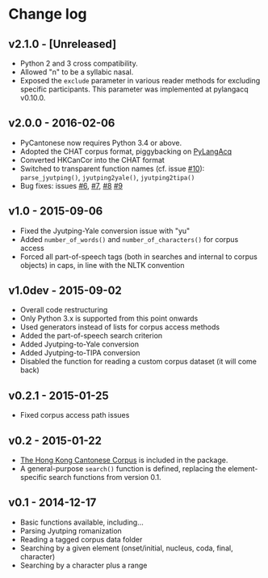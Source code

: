 # Change log

## v2.1.0 - [Unreleased]

* Python 2 and 3 cross compatibility.
* Allowed "n" to be a syllabic nasal.
* Exposed the `exclude` parameter in various reader methods
  for excluding specific participants. This parameter was implemented at
  pylangacq v0.10.0.

## v2.0.0 - 2016-02-06

* PyCantonese now requires Python 3.4 or above.
* Adopted the CHAT corpus format, piggybacking on [PyLangAcq](http://pylangacq.org/)
* Converted HKCanCor into the CHAT format
* Switched to transparent function names
  (cf. issue [#10](https://github.com/pycantonese/pycantonese/issues/10)): `parse_jyutping()`, `jyutping2yale()`, `jyutping2tipa()`
* Bug fixes: issues
  [#6](https://github.com/pycantonese/pycantonese/issues/6),
  [#7](https://github.com/pycantonese/pycantonese/issues/7),
  [#8](https://github.com/pycantonese/pycantonese/issues/8)
  [#9](https://github.com/pycantonese/pycantonese/issues/9)

## v1.0 - 2015-09-06

* Fixed the Jyutping-Yale conversion issue with "yu"
* Added ``number_of_words()`` and ``number_of_characters()`` for corpus access
* Forced all part-of-speech tags
  (both in searches and internal to corpus objects)
  in caps, in line with the NLTK convention

## v1.0dev - 2015-09-02

* Overall code restructuring
* Only Python 3.x is supported from this point onwards
* Used generators instead of lists for corpus access methods
* Added the part-of-speech search criterion
* Added Jyutping-to-Yale conversion
* Added Jyutping-to-TIPA conversion
* Disabled the function for reading a custom corpus dataset (it will come back)

## v0.2.1 - 2015-01-25

* Fixed corpus access path issues

## v0.2 - 2015-01-22

* [The Hong Kong Cantonese Corpus](http://compling.hss.ntu.edu.sg/hkcancor/) is included in the package.
* A general-purpose ``search()`` function is defined, replacing the
  element-specific search functions from version 0.1.

## v0.1 - 2014-12-17

* Basic functions available, including...
* Parsing Jyutping romanization
* Reading a tagged corpus data folder
* Searching by a given element (onset/initial, nucleus, coda, final, character)
* Searching by a character plus a range
